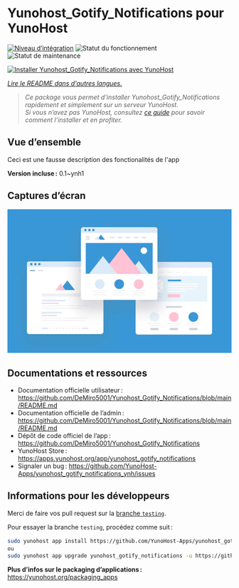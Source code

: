 <!--
Nota bene : ce README est automatiquement généré par <https://github.com/YunoHost/apps/tree/master/tools/readme_generator>
Il NE doit PAS être modifié à la main.
-->

# Yunohost_Gotify_Notifications pour YunoHost

[![Niveau d’intégration](https://apps.yunohost.org/badge/integration/yunohost_gotify_notifications)](https://ci-apps.yunohost.org/ci/apps/yunohost_gotify_notifications/)
![Statut du fonctionnement](https://apps.yunohost.org/badge/state/yunohost_gotify_notifications)
![Statut de maintenance](https://apps.yunohost.org/badge/maintained/yunohost_gotify_notifications)

[![Installer Yunohost_Gotify_Notifications avec YunoHost](https://install-app.yunohost.org/install-with-yunohost.svg)](https://install-app.yunohost.org/?app=yunohost_gotify_notifications)

*[Lire le README dans d'autres langues.](./ALL_README.md)*

> *Ce package vous permet d’installer Yunohost_Gotify_Notifications rapidement et simplement sur un serveur YunoHost.*  
> *Si vous n’avez pas YunoHost, consultez [ce guide](https://yunohost.org/install) pour savoir comment l’installer et en profiter.*

## Vue d’ensemble

Ceci est une fausse description des fonctionalités de l'app


**Version incluse :** 0.1~ynh1

## Captures d’écran

![Capture d’écran de Yunohost_Gotify_Notifications](./doc/screenshots/example.jpg)

## Documentations et ressources

- Documentation officielle utilisateur : <https://github.com/DeMiro5001/Yunohost_Gotify_Notifications/blob/main/README.md>
- Documentation officielle de l’admin : <https://github.com/DeMiro5001/Yunohost_Gotify_Notifications/blob/main/README.md>
- Dépôt de code officiel de l’app : <https://github.com/DeMiro5001/Yunohost_Gotify_Notifications>
- YunoHost Store : <https://apps.yunohost.org/app/yunohost_gotify_notifications>
- Signaler un bug : <https://github.com/YunoHost-Apps/yunohost_gotify_notifications_ynh/issues>

## Informations pour les développeurs

Merci de faire vos pull request sur la [branche `testing`](https://github.com/YunoHost-Apps/yunohost_gotify_notifications_ynh/tree/testing).

Pour essayer la branche `testing`, procédez comme suit :

```bash
sudo yunohost app install https://github.com/YunoHost-Apps/yunohost_gotify_notifications_ynh/tree/testing --debug
ou
sudo yunohost app upgrade yunohost_gotify_notifications -u https://github.com/YunoHost-Apps/yunohost_gotify_notifications_ynh/tree/testing --debug
```

**Plus d’infos sur le packaging d’applications :** <https://yunohost.org/packaging_apps>
